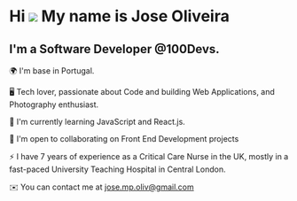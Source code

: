 Hi ![](https://user-images.githubusercontent.com/18350557/176309783-0785949b-9127-417c-8b55-ab5a4333674e.gif) My name is Jose Oliveira
=====================================================================================================================================

I'm a Software Developer @100Devs.
----------------------------

🌍 I'm base in Portugal.

🖥️ Tech lover, passionate about Code and building Web Applications, and Photography enthusiast.

🧠  I'm currently learning JavaScript and React.js.

🤝  I'm open to collaborating on Front End Development projects

⚡ I have 7 years of experience as a Critical Care Nurse in the UK, mostly in a fast-paced University Teaching Hospital in Central London.

✉️ You can contact me at jose.mp.oliv@gmail.com



<!---
Mikezpo/Mikezpo is a ✨ special ✨ repository because its `README.md` (this file) appears on your GitHub profile.
You can click the Preview link to take a look at your changes.
--->
